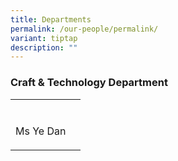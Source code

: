 ```yaml
---
title: Departments
permalink: /our-people/permalink/
variant: tiptap
description: ""
---
```

<h3>Craft &amp; Technology Department </h3>
<table>
<tbody>
<tr>
<td rowspan="1" colspan="1">
<p></p>
</td>
<td rowspan="1" colspan="1">
<p></p>
</td>
</tr>
<tr>
<td rowspan="1" colspan="1">
<p>Ms Ye Dan</p>
</td>
<td rowspan="1" colspan="1">
<p></p>
</td>
</tr>
</tbody>
</table>
<p></p>